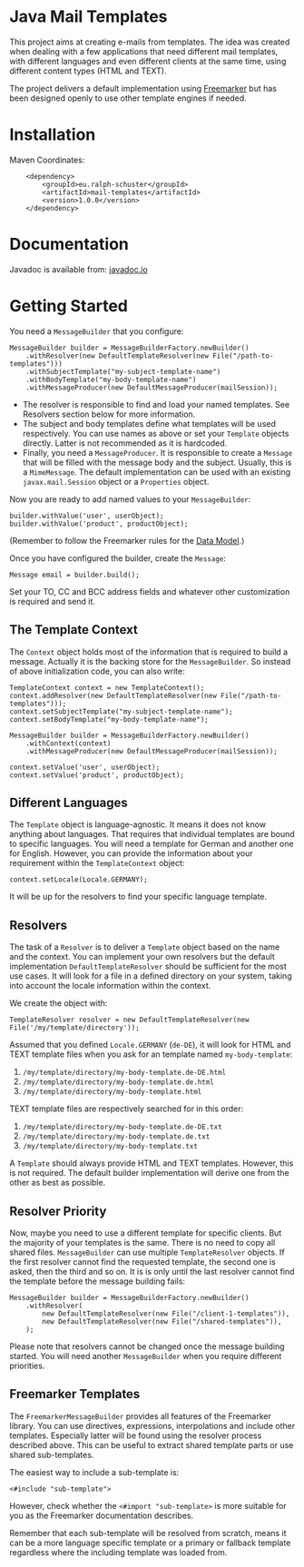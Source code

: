 # Java Mail Templates
This project aims at creating e-mails from templates. The idea was created when dealing with a few
applications that need different mail templates, with different languages and even different clients
at the same time, using different content types (HTML and TEXT).

The project delivers a default implementation using [Freemarker](https://freemarker.apache.org) but
has been designed openly to use other template engines if needed.

# Installation

Maven Coordinates:

```
	<dependency>
		<groupId>eu.ralph-schuster</groupId>
		<artifactId>mail-templates</artifactId>
		<version>1.0.0</version>
	</dependency>
```

# Documentation

Javadoc is available from: [javadoc.io](https://www.javadoc.io/doc/eu.ralph-schuster/mail-templates)

# Getting Started

You need a `MessageBuilder` that you configure:

```
MessageBuilder builder = MessageBuilderFactory.newBuilder()
	.withResolver(new DefaultTemplateResolver(new File("/path-to-templates")))
	.withSubjectTemplate("my-subject-template-name")
	.withBodyTemplate("my-body-template-name")
	.withMessageProducer(new DefaultMessageProducer(mailSession));
```

- The resolver is responsible to find and load your named templates. See Resolvers section below for 
more information.
- The subject and body templates define what templates will be used respectively. You can use names 
  as above or set your `Template` objects directly. Latter is not recommended as it is hardcoded.
- Finally, you need a `MessageProducer`. It is responsible to create a `Message` that
  will be filled with the message body and the subject. Usually, this is a `MimeMessage`.
  The default implementation can be used with an existing `javax.mail.Session` object
  or a `Properties` object. 
   
Now you are ready to add named values to your `MessageBuilder`:

```
builder.withValue('user', userObject);
builder.withValue('product', productObject);
```

(Remember to follow the Freemarker rules for the [Data Model](https://freemarker.apache.org/docs/pgui_datamodel.html).)

Once you have configured the builder, create the `Message`:

```
Message email = builder.build();
```

Set your TO, CC and BCC address fields and whatever other customization is required and send it.

## The Template Context
The `Context` object holds most of the information that is required to build a message. Actually it 
is the backing store for the `MessageBuilder`. So instead of above initialization code, you can also
write:

```
TemplateContext context = new TemplateContext();
context.addResolver(new DefaultTemplateResolver(new File("/path-to-templates")));
context.setSubjectTemplate("my-subject-template-name");
context.setBodyTemplate("my-body-template-name");

MessageBuilder builder = MessageBuilderFactory.newBuilder()
	.withContext(context)
	.withMessageProducer(new DefaultMessageProducer(mailSession));
	
context.setValue('user', userObject);
context.setValue('product', productObject);
```

## Different Languages
The `Template` object is language-agnostic. It means it does not know anything
about languages. That requires that individual templates are bound to specific languages.
You will need a template for German and another one for English. However, you can provide
the information about your requirement within the `TemplateContext` object:

```
context.setLocale(Locale.GERMANY);
```

It will be up for the resolvers to find your specific language template.

## Resolvers
The task of a `Resolver` is to deliver a `Template` object based on the name and the context. 
You can implement your own resolvers but the default implementation `DefaultTemplateResolver` 
should be sufficient for the most use cases. It will look for a file in a defined directory on your 
system, taking into account the locale information within the context.

We create the object with:

```
TemplateResolver resolver = new DefaultTemplateResolver(new File('/my/template/directory'));
```

Assumed that you defined `Locale.GERMANY` (`de-DE`), it will look for HTML and TEXT template files 
when you ask for an template named `my-body-template`:

1. `/my/template/directory/my-body-template.de-DE.html`
1. `/my/template/directory/my-body-template.de.html`
1. `/my/template/directory/my-body-template.html`

TEXT template files are respectively searched for in this order: 
1. `/my/template/directory/my-body-template.de-DE.txt`
1. `/my/template/directory/my-body-template.de.txt`
1. `/my/template/directory/my-body-template.txt`

A `Template` should always provide HTML and TEXT templates. However, this is not required. The
default builder implementation will derive one from the other as best as possible.

## Resolver Priority
Now, maybe you need to use a different template for specific clients. But the majority of
your templates is the same. There is no need to copy all shared files. `MessageBuilder` 
can use multiple `TemplateResolver` objects. If the first resolver cannot find the
requested template, the second one is asked, then the third and so on. It is is only until
the last resolver cannot find the template before the message building fails:

```
MessageBuilder builder = MessageBuilderFactory.newBuilder()
	.withResolver(
		new DefaultTemplateResolver(new File("/client-1-templates")),
		new DefaultTemplateResolver(new File("/shared-templates")),
	);
```

Please note that resolvers cannot be changed once the message building started. You will
need another `MessageBuilder` when you require different priorities.

## Freemarker Templates
The `FreemarkerMessageBuilder` provides all features of the Freemarker library. You
can use directives, expressions, interpolations and include other templates. Especially latter
will be found using the resolver process described above. This can be useful to extract
shared template parts or use shared sub-templates.

The easiest way to include a sub-template is:

```
<#include "sub-template">
```

However, check whether the `<#import "sub-template>` is more suitable for you as the
Freemarker documentation describes.

Remember that each sub-template will be resolved from scratch, means it can be a more language
specific template or a primary or fallback template regardless where the including template
was loaded from.
